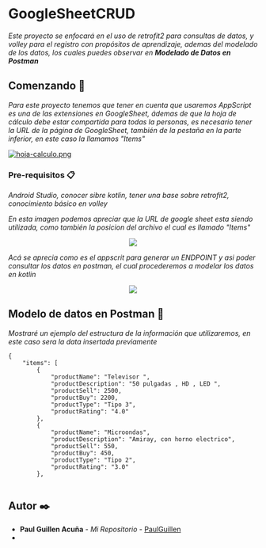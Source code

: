 # GoogleSheetCRUD

_Este proyecto se enfocará en el uso de retrofit2 para consultas de datos, y volley para el registro con propósitos de aprendizaje, ademas del modelado de los datos, los cuales puedes observar en **Modelado de Datos en Postman**_

## Comenzando 🚀

_Para este proyecto tenemos que tener en cuenta que usaremos AppScript es una de las extensiones en GoogleSheet, ádemas de que la hoja de cálculo debe estar compartida para todas la personas, es necesario tener la URL de la página de GoogleSheet, también de la pestaña en la parte inferior, en este caso la llamamos "Items"_

[![hoja-calculo.png](https://i.postimg.cc/xdYRbZzX/hoja-calculo.png)](https://postimg.cc/xXxHwtgQ)

### Pre-requisitos 📋

_Android Studio, conocer sibre kotlin, tener una base sobre retrofit2,  conocimiento básico en volley_

_En esta imagen podemos apreciar que la URL de google sheet esta siendo utilizada, como también la posicion del archivo el cual es llamado "Items"_

<p align="center">
   <img src="https://i.postimg.cc/ZnZ4k4BT/additem.png"/>
</p>


_Acá se aprecia como es el appscrit para generar un ENDPOINT y asi poder consultar los datos en postman, el cual procederemos a modelar los datos en kotlin_

<p align="center">
   <img src="https://i.postimg.cc/T3ywJ2nS/listitems.png"/>
</p>

## Modelo de datos en Postman 📖

_Mostraré un ejemplo del estructura de la información que utilizaremos, en este caso sera la data insertada previamente_

```
{
    "items": [
        {
            "productName": "Televisor ",
            "productDescription": "50 pulgadas , HD , LED ",
            "productSell": 2500,
            "productBuy": 2200,
            "productType": "Tipo 3",
            "productRating": "4.0"
        },
        {
            "productName": "Microondas",
            "productDescription": "Amiray, con horno electrico",
            "productSell": 550,
            "productBuy": 450,
            "productType": "Tipo 2",
            "productRating": "3.0"
        },
           

```


## Autor ✒️

* **Paul Guillen Acuña** - *Mi Repositorio* - [PaulGuillen](https://github.com/PaulGuillen?tab=repositories)
* 
